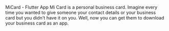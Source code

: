 MiCard - Flutter App
Mi Card is a personal business card. Imagine every time you wanted to give someone your contact details or your business card but you didn't have it on you. 
Well, now you can get them to download your business card as an app.

